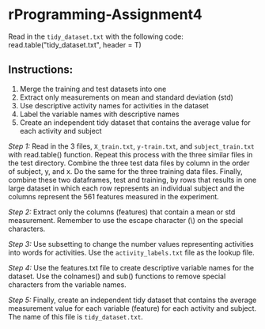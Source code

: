 # rProgramming-Assignment4

Read in the `tidy_dataset.txt` with the following code: read.table("tidy_dataset.txt", header = T)

## Instructions:

1. Merge the training and test datasets into one
2. Extract only measurements on mean and standard deviation (std)
3. Use descriptive activity names for activities in the dataset
4. Label the variable names with descriptive names
5. Create an independent tidy dataset that contains the average value for each activity and subject

*Step 1:*
Read in the 3 files, `X_train.txt`, `y-train.txt`, and `subject_train.txt` with read.table() function.  Repeat this process with the three similar files in the test directory. Combine the three test data files by column in the order of subject, y, and x.  Do the same for the three training data files. Finally, combine these two dataframes, test and training, by rows that results in one large dataset in which each row represents an individual subject and the columns represent the 561 features measured in the experiment. 

*Step 2:*
Extract only the columns (features) that contain a mean or std measurement.  Remember to use the escape character (\\) on the special characters. 

*Step 3:*
Use subsetting to change the number values representing activities into words for activities.  Use the `activity_labels.txt` file as the lookup file.  

*Step 4:*
Use the features.txt file to create descriptive variable names for the dataset.  Use the colnames() and sub() functions to remove special characters from the variable names. 

*Step 5:*
Finally, create an independent tidy dataset that contains the average measurement value for each variable (feature) for each activity and subject. The name of this file is `tidy_dataset.txt`.